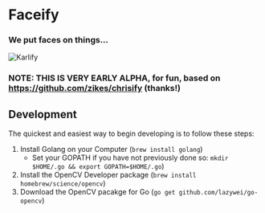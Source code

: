 # Faceify

### We put faces on things...

![Karlify](https://karlify.weworkers.io/0qbr07-Karl4.png)

### NOTE: THIS IS VERY EARLY ALPHA, for fun, based on https://github.com/zikes/chrisify (thanks!)

## Development

The quickest and easiest way to begin developing is to follow these steps:

1. Install Golang on your Computer (`brew install golang`)
   - Set your GOPATH if you have not previously done so: `mkdir $HOME/.go && export GOPATH=$HOME/.go`)
2. Install the OpenCV Developer package (`brew install homebrew/science/opencv`)
3. Download the OpenCV pacakge for Go (`go get github.com/lazywei/go-opencv`)

